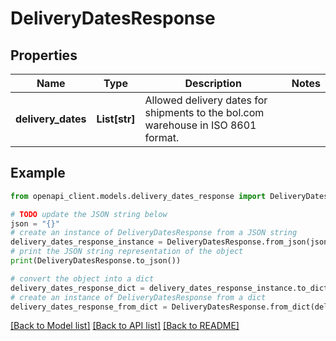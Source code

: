 # DeliveryDatesResponse


## Properties

Name | Type | Description | Notes
------------ | ------------- | ------------- | -------------
**delivery_dates** | **List[str]** | Allowed delivery dates for shipments to the bol.com warehouse in ISO 8601 format. | 

## Example

```python
from openapi_client.models.delivery_dates_response import DeliveryDatesResponse

# TODO update the JSON string below
json = "{}"
# create an instance of DeliveryDatesResponse from a JSON string
delivery_dates_response_instance = DeliveryDatesResponse.from_json(json)
# print the JSON string representation of the object
print(DeliveryDatesResponse.to_json())

# convert the object into a dict
delivery_dates_response_dict = delivery_dates_response_instance.to_dict()
# create an instance of DeliveryDatesResponse from a dict
delivery_dates_response_from_dict = DeliveryDatesResponse.from_dict(delivery_dates_response_dict)
```
[[Back to Model list]](../README.md#documentation-for-models) [[Back to API list]](../README.md#documentation-for-api-endpoints) [[Back to README]](../README.md)


